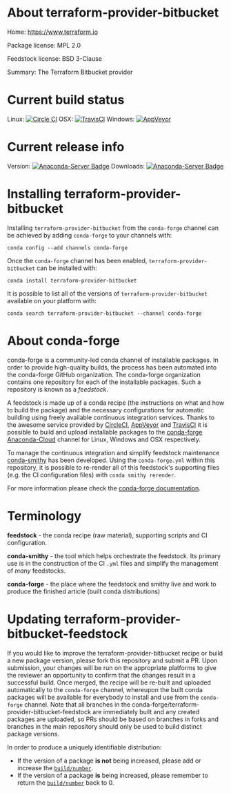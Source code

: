 About terraform-provider-bitbucket
==================================

Home: https://www.terraform.io

Package license: MPL 2.0

Feedstock license: BSD 3-Clause

Summary: The Terraform Bitbucket provider



Current build status
====================

Linux: [![Circle CI](https://circleci.com/gh/conda-forge/terraform-provider-bitbucket-feedstock.svg?style=shield)](https://circleci.com/gh/conda-forge/terraform-provider-bitbucket-feedstock)
OSX: [![TravisCI](https://travis-ci.org/conda-forge/terraform-provider-bitbucket-feedstock.svg?branch=master)](https://travis-ci.org/conda-forge/terraform-provider-bitbucket-feedstock)
Windows: [![AppVeyor](https://ci.appveyor.com/api/projects/status/github/conda-forge/terraform-provider-bitbucket-feedstock?svg=True)](https://ci.appveyor.com/project/conda-forge/terraform-provider-bitbucket-feedstock/branch/master)

Current release info
====================
Version: [![Anaconda-Server Badge](https://anaconda.org/conda-forge/terraform-provider-bitbucket/badges/version.svg)](https://anaconda.org/conda-forge/terraform-provider-bitbucket)
Downloads: [![Anaconda-Server Badge](https://anaconda.org/conda-forge/terraform-provider-bitbucket/badges/downloads.svg)](https://anaconda.org/conda-forge/terraform-provider-bitbucket)

Installing terraform-provider-bitbucket
=======================================

Installing `terraform-provider-bitbucket` from the `conda-forge` channel can be achieved by adding `conda-forge` to your channels with:

```
conda config --add channels conda-forge
```

Once the `conda-forge` channel has been enabled, `terraform-provider-bitbucket` can be installed with:

```
conda install terraform-provider-bitbucket
```

It is possible to list all of the versions of `terraform-provider-bitbucket` available on your platform with:

```
conda search terraform-provider-bitbucket --channel conda-forge
```


About conda-forge
=================

conda-forge is a community-led conda channel of installable packages.
In order to provide high-quality builds, the process has been automated into the
conda-forge GitHub organization. The conda-forge organization contains one repository
for each of the installable packages. Such a repository is known as a *feedstock*.

A feedstock is made up of a conda recipe (the instructions on what and how to build
the package) and the necessary configurations for automatic building using freely
available continuous integration services. Thanks to the awesome service provided by
[CircleCI](https://circleci.com/), [AppVeyor](http://www.appveyor.com/)
and [TravisCI](https://travis-ci.org/) it is possible to build and upload installable
packages to the [conda-forge](https://anaconda.org/conda-forge)
[Anaconda-Cloud](http://docs.anaconda.org/) channel for Linux, Windows and OSX respectively.

To manage the continuous integration and simplify feedstock maintenance
[conda-smithy](http://github.com/conda-forge/conda-smithy) has been developed.
Using the ``conda-forge.yml`` within this repository, it is possible to re-render all of
this feedstock's supporting files (e.g. the CI configuration files) with ``conda smithy rerender``.

For more information please check the [conda-forge documentation](https://conda-forge.org/docs/).

Terminology
===========

**feedstock** - the conda recipe (raw material), supporting scripts and CI configuration.

**conda-smithy** - the tool which helps orchestrate the feedstock.
                   Its primary use is in the construction of the CI ``.yml`` files
                   and simplify the management of *many* feedstocks.

**conda-forge** - the place where the feedstock and smithy live and work to
                  produce the finished article (built conda distributions)


Updating terraform-provider-bitbucket-feedstock
===============================================

If you would like to improve the terraform-provider-bitbucket recipe or build a new
package version, please fork this repository and submit a PR. Upon submission,
your changes will be run on the appropriate platforms to give the reviewer an
opportunity to confirm that the changes result in a successful build. Once
merged, the recipe will be re-built and uploaded automatically to the
`conda-forge` channel, whereupon the built conda packages will be available for
everybody to install and use from the `conda-forge` channel.
Note that all branches in the conda-forge/terraform-provider-bitbucket-feedstock are
immediately built and any created packages are uploaded, so PRs should be based
on branches in forks and branches in the main repository should only be used to
build distinct package versions.

In order to produce a uniquely identifiable distribution:
 * If the version of a package **is not** being increased, please add or increase
   the [``build/number``](http://conda.pydata.org/docs/building/meta-yaml.html#build-number-and-string).
 * If the version of a package **is** being increased, please remember to return
   the [``build/number``](http://conda.pydata.org/docs/building/meta-yaml.html#build-number-and-string)
   back to 0.